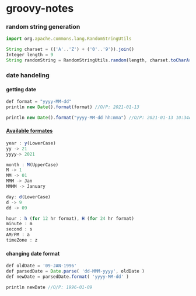 # groovy-notes

### random string generation
```js
import org.apache.commons.lang.RandomStringUtils

String charset = (('A'..'Z') + ('0'..'9')).join()
Integer length = 9
String randomString = RandomStringUtils.random(length, charset.toCharArray())
```

### date handeling

#### getting date
```js
def format = "yyyy-MM-dd"
println new Date().format(format) //O/P: 2021-01-13

println new Date().format("yyyy-MM-dd hh:mma") //O/P: 2021-01-13 10:34AM
```
#### [Available formates](https://rmr.fandom.com/wiki/Groovy_Date_Parsing_and_Formatting)
```js
year : y(LowerCase) 
yy -> 21
yyyy-> 2021

month : M(UpperCase)
M -> 1
MM -> 01
MMM -> Jan
MMMM -> January

day: d(LowerCase) 
d -> 9
dd -> 09

hour : h (for 12 hr format), H (for 24 hr format)
minute : m
second : s 
AM/PM : a 
timeZone : z

```

#### changing date format
```js
def oldDate = '09-JAN-1996'
def parsedDate = Date.parse( 'dd-MMM-yyyy', oldDate )
def newDate = parsedDate.format( 'yyyy-MM-dd' )

println newDate //O/P: 1996-01-09
```
